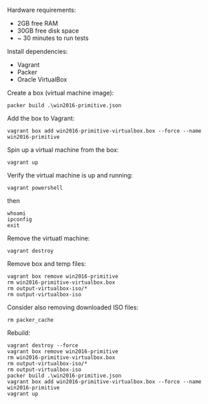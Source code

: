 Hardware requirements:

* 2GB free RAM
* 30GB free disk space
* ~ 30 minutes to run tests


Install dependencies:

* Vagrant
* Packer
* Oracle VirtualBox


Create a box (virtual machine image):

`packer build .\win2016-primitive.json`


Add the box to Vagrant:

`vagrant box add win2016-primitive-virtualbox.box --force --name win2016-primitive`


Spin up a virtual machine from the box:

`vagrant up`


Verify the virtual machine is up and running:

`vagrant powershell`

then
```
whoami
ipconfig
exit
```

Remove the virtuatl machine:

`vagrant destroy`


Remove box and temp files:

```
vagrant box remove win2016-primitive
rm win2016-primitive-virtualbox.box
rm output-virtualbox-iso/*
rm output-virtualbox-iso
```

Consider also removing downloaded ISO files:

`rm packer_cache`


Rebuild:

```
vagrant destroy --force
vagrant box remove win2016-primitive
rm win2016-primitive-virtualbox.box
rm output-virtualbox-iso/*
rm output-virtualbox-iso
packer build .\win2016-primitive.json
vagrant box add win2016-primitive-virtualbox.box --force --name win2016-primitive
vagrant up
```